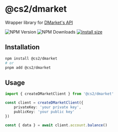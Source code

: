 # @cs2/dmarket

Wrapper library for [DMarket's API](https://docs.dmarket.com/v1/swagger.html)

![NPM Version](https://img.shields.io/npm/v/%40cs2%2Fdmarket)
![NPM Downloads](https://img.shields.io/npm/dm/%40cs2%2Fdmarket)
[![install size](https://packagephobia.com/badge?p=@cs2/dmarket)](https://packagephobia.com/result?p=@cs2/dmarket)

## Installation

```sh
npm install @cs2/dmarket
# or
pnpm add @cs2/dmarket
```

## Usage

```ts
import { createDMarketClient } from '@cs2/dmarket'

const client = createDMarketClient({
	privateKey: 'your private key',
	publicKey: 'your public key'
})

const { data } = await client.account.balance()
```
